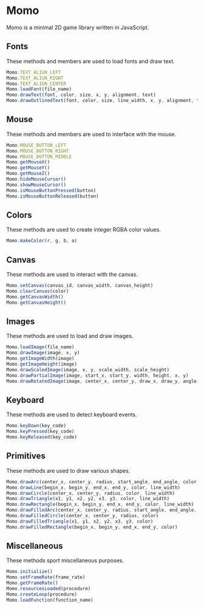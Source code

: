 # Momo

Momo is a minimal 2D game library written in JavaScript.

## Fonts

These methods and members are used to load fonts and draw text.

```js
Momo.TEXT_ALIGN_LEFT
Momo.TEXT_ALIGN_RIGHT
Momo.TEXT_ALIGN_CENTER
Momo.loadFont(file_name)
Momo.drawText(font, color, size, x, y, alignment, text)
Momo.drawOutlinedText(font, color, size, line_width, x, y, alignment, text)
```

## Mouse

These methods and members are used to interface with the mouse.

```js
Momo.MOUSE_BUTTON_LEFT
Momo.MOUSE_BUTTON_RIGHT
Momo.MOUSE_BUTTON_MIDDLE
Momo.getMouseX()
Momo.getMouseY()
Momo.getMouseZ()
Momo.hideMouseCursor()
Momo.showMouseCursor()
Momo.isMouseButtonPressed(button)
Momo.isMouseButtonReleased(button)
```

## Colors

These methods are used to create integer RGBA color values.

```js
Momo.makeColor(r, g, b, a)
```

## Canvas

These methods are used to interact with the canvas.

```js
Momo.setCanvas(canvas_id, canvas_width, canvas_height)
Momo.clearCanvas(color)
Momo.getCanvasWidth()
Momo.getCanvasHeight()
```

## Images

These methods are used to load and draw images.

```js
Momo.loadImage(file_name)
Momo.drawImage(image, x, y)
Momo.getImageWidth(image)
Momo.getImageHeight(image)
Momo.drawScaledImage(image, x, y, scale_width, scale_height)
Momo.drawPartialImage(image, start_x, start_y, width, height, x, y)
Momo.drawRotatedImage(image, center_x, center_y, draw_x, draw_y, angle)
```

## Keyboard

These methods are used to detect keyboard events.

```js
Momo.keyDown(key_code)
Momo.keyPressed(key_code)
Momo.keyReleased(key_code)
```

## Primitives

These methods are used to draw various shapes.

```js
Momo.drawArc(center_x, center_y, radius, start_angle, end_angle, color, line_width)
Momo.drawLine(begin_x, begin_y, end_x, end_y, color, line_width)
Momo.drawCircle(center_x, center_y, radius, color, line_width)
Momo.drawTriangle(x1, y1, x2, y2, x3, y3, color, line_width)
Momo.drawRectangle(begin_x, begin_y, end_x, end_y, color, line_width)
Momo.drawFilledArc(center_x, center_y, radius, start_angle, end_angle, color)
Momo.drawFilledCircle(center_x, center_y, radius, color)
Momo.drawFilledTriangle(x1, y1, x2, y2, x3, y3, color)
Momo.drawFilledRectangle(begin_x, begin_y, end_x, end_y, color)
```

## Miscellaneous

These methods sport miscellaneous purposes.

```js
Momo.initialize()
Momo.setFrameRate(frame_rate)
Momo.getFrameRate()
Momo.resourcesLoaded(procedure)
Momo.createLoop(procedure)
Momo.loadFunction(function_name)
```
